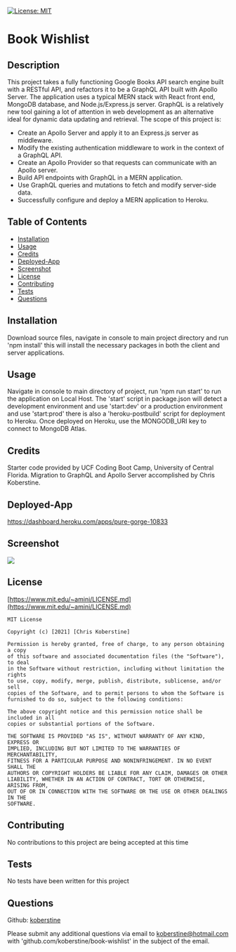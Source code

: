 [![License: MIT](https://img.shields.io/badge/License-MIT-yellow.svg)](https://opensource.org/licenses/MIT)

# Book Wishlist

## Description

This project takes a fully functioning Google Books API search engine built with a RESTful API, and refactors it to be a GraphQL API built with Apollo Server. The application uses a typical MERN stack with React front end, MongoDB database, and Node.js/Express.js server. GraphQL is a relatively new tool gaining a lot of attention in web development as an alternative ideal for dynamic data updating and retrieval. The scope of this project is:

- Create an Apollo Server and apply it to an Express.js server as middleware.
- Modify the existing authentication middleware to work in the context of a GraphQL API.
- Create an Apollo Provider so that requests can communicate with an Apollo server.
- Build API endpoints with GraphQL in a MERN application.
- Use GraphQL queries and mutations to fetch and modify server-side data.
- Successfully configure and deploy a MERN application to Heroku.

## Table of Contents

- [Installation](#installation)
- [Usage](#usage)
- [Credits](#credits)
- [Deployed-App](#deployed-app)
- [Screenshot](#screenshot)
- [License](#license)
- [Contributing](#contributing)
- [Tests](#tests)
- [Questions](#questions)

## Installation

Download source files, navigate in console to main project directory and run 'npm install' this will install the necessary packages in both the client and server applications.

## Usage

Navigate in console to main directory of project, run 'npm run start' to run the application on Local Host. The 'start' script in package.json will detect a development environment and use 'start:dev' or a production environment and use 'start:prod' there is also a 'heroku-postbuild' script for deployment to Heroku. Once deployed on Heroku, use the MONGODB_URI key to connect to MongoDB Atlas.

## Credits

Starter code provided by UCF Coding Boot Camp, University of Central Florida. Migration to GraphQL and Apollo Server accomplished by Chris Koberstine.

## Deployed-App

https://dashboard.heroku.com/apps/pure-gorge-10833

## Screenshot

![](https://github.com/koberstine/redux-store/blob/main/client/public/screenshot.jpg)

## License

[https://www.mit.edu/~amini/LICENSE.md](https://www.mit.edu/~amini/LICENSE.md)

    MIT License

    Copyright (c) [2021] [Chris Koberstine]

    Permission is hereby granted, free of charge, to any person obtaining a copy
    of this software and associated documentation files (the "Software"), to deal
    in the Software without restriction, including without limitation the rights
    to use, copy, modify, merge, publish, distribute, sublicense, and/or sell
    copies of the Software, and to permit persons to whom the Software is
    furnished to do so, subject to the following conditions:

    The above copyright notice and this permission notice shall be included in all
    copies or substantial portions of the Software.

    THE SOFTWARE IS PROVIDED "AS IS", WITHOUT WARRANTY OF ANY KIND, EXPRESS OR
    IMPLIED, INCLUDING BUT NOT LIMITED TO THE WARRANTIES OF MERCHANTABILITY,
    FITNESS FOR A PARTICULAR PURPOSE AND NONINFRINGEMENT. IN NO EVENT SHALL THE
    AUTHORS OR COPYRIGHT HOLDERS BE LIABLE FOR ANY CLAIM, DAMAGES OR OTHER
    LIABILITY, WHETHER IN AN ACTION OF CONTRACT, TORT OR OTHERWISE, ARISING FROM,
    OUT OF OR IN CONNECTION WITH THE SOFTWARE OR THE USE OR OTHER DEALINGS IN THE
    SOFTWARE.

## Contributing

No contributions to this project are being accepted at this time

## Tests

No tests have been written for this project

## Questions

Github: [koberstine](https://github.com/koberstine/)

Please submit any additional questions via email to <koberstine@hotmail.com> with 'github.com/koberstine/book-wishlist' in the subject of the email.
